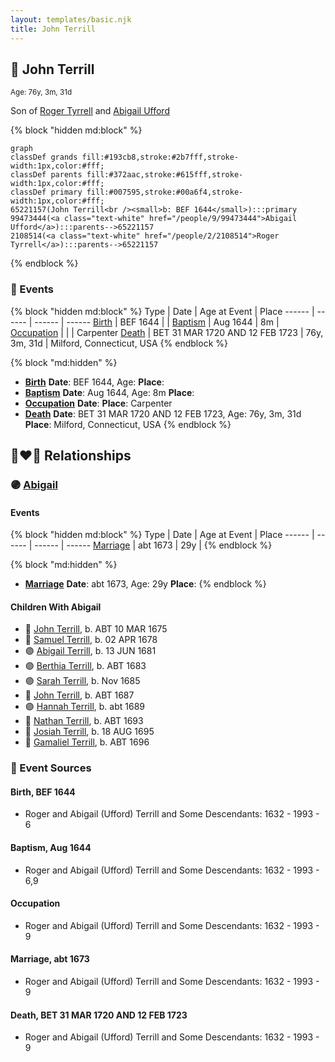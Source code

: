 ```yaml
---
layout: templates/basic.njk
title: John Terrill
---
```

## 🔵 John Terrill
<small>Age: 76y, 3m, 31d</small>

Son of [Roger Tyrrell](/people/2/2108514) and [Abigail Ufford](/people/9/99473444)

{% block "hidden md:block" %}
```mermaid
graph
classDef grands fill:#193cb8,stroke:#2b7fff,stroke-width:1px,color:#fff;
classDef parents fill:#372aac,stroke:#615fff,stroke-width:1px,color:#fff;
classDef primary fill:#007595,stroke:#00a6f4,stroke-width:1px,color:#fff;
65221157(John Terrill<br /><small>b: BEF 1644</small>):::primary
99473444(<a class="text-white" href="/people/9/99473444">Abigail Ufford</a>):::parents-->65221157
2108514(<a class="text-white" href="/people/2/2108514">Roger Tyrrell</a>):::parents-->65221157
```
{% endblock %}

### 📆 Events

{% block "hidden md:block" %}
Type | Date | Age at Event | Place
------ | ------ | ------ | ------
[Birth](#event-event-2) | BEF 1644 |  |
[Baptism](#event-event-0) | Aug 1644 | 8m |
[Occupation](#event-event-1) |  |  | Carpenter
[Death](#event-event-5) | BET 31 MAR 1720 AND 12 FEB 1723 | 76y, 3m, 31d | Milford, Connecticut, USA
{% endblock %}

{% block "md:hidden" %}
- **[Birth](#event-event-2)**
**Date**: BEF 1644, Age:
**Place**:
- **[Baptism](#event-event-0)**
**Date**: Aug 1644, Age: 8m
**Place**:
- **[Occupation](#event-event-1)**
**Date**:
**Place**: Carpenter
- **[Death](#event-event-5)**
**Date**: BET 31 MAR 1720 AND 12 FEB 1723, Age: 76y, 3m, 31d
**Place**: Milford, Connecticut, USA
{% endblock %}

## 👩‍❤️‍👨 Relationships

### 🟣 [Abigail ](/people/4/48582652)

#### Events

{% block "hidden md:block" %}
Type | Date | Age at Event | Place
------ | ------ | ------ | ------
[Marriage](#event-family-0-event-0) | abt 1673 | 29y |
{% endblock %}

{% block "md:hidden" %}
- **[Marriage](#event-family-0-event-0)**
**Date**: abt 1673, Age: 29y
**Place**:
{% endblock %}

#### Children With Abigail
* 🔵 [John Terrill](/people/7/7349384), b. ABT 10 MAR 1675
* 🔵 [Samuel Terrill](/people/7/74196422), b. 02 APR 1678
* 🟣 [Abigail Terrill](/people/9/95305216), b. 13 JUN 1681
* 🟣 [Berthia Terrill](/people/7/78343120), b. ABT 1683
* 🟣 [Sarah Terrill](/people/2/2405910), b. Nov 1685
* 🔵 [John Terrill](/people/1/13695735), b. ABT 1687
* 🟣 [Hannah Terrill](/people/7/73926783), b. abt 1689
* 🔵 [Nathan Terrill](/people/9/9608654), b. ABT 1693
* 🔵 [Josiah Terrill](/people/8/80183041), b. 18 AUG 1695
* 🔵 [Gamaliel Terrill](/people/8/82123968), b. ABT 1696
### 📰 Event Sources

#### <a id="event-event-2"></a> Birth, BEF 1644
* Roger and Abigail (Ufford) Terrill and Some Descendants: 1632 - 1993  - 6

#### <a id="event-event-0"></a> Baptism, Aug 1644
* Roger and Abigail (Ufford) Terrill and Some Descendants: 1632 - 1993  - 6,9

#### <a id="event-event-1"></a> Occupation
* Roger and Abigail (Ufford) Terrill and Some Descendants: 1632 - 1993  - 9

#### <a id="event-family-0-event-0"></a> Marriage, abt 1673
* Roger and Abigail (Ufford) Terrill and Some Descendants: 1632 - 1993  - 9
#### <a id="event-event-5"></a> Death, BET 31 MAR 1720 AND 12 FEB 1723
* Roger and Abigail (Ufford) Terrill and Some Descendants: 1632 - 1993  - 9
